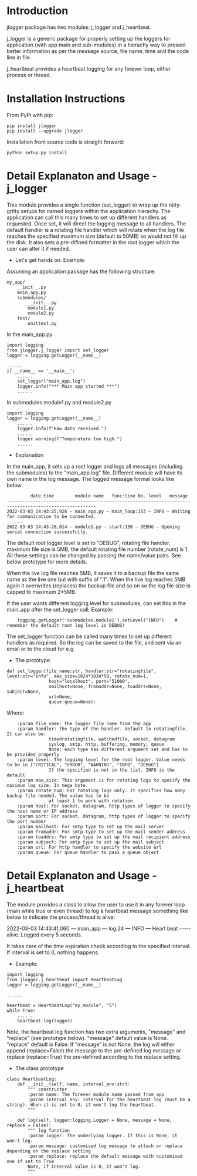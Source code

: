 Introduction
============
jlogger package has two modules: j_logger and j_heartbeat.

j_logger is a generic package for properly setting up the loggers for application (with app main and sub-modules) in a hierachy way to present better information as per the message source, file name, time and the code line in file.  

j_heartbeat provides a heartbeat logging for any forever loop, either process or thread.


Installation Instructions
=========================
From PyPi with pip:

```
pip install jlogger
pip install --upgrade jlogger
```
Installation from source code is straight forward:

```
python setup.py install
```

Detail Explanaton and Usage - j_logger
======================================
This module provides a single function (set_logger) to wrap up the nitty-gritty setups for named loggers within the application hierachy. The application can call this many times to set up different handlers as requested. Once set, it will direct the logging message to all handlers. The default handler is a rotating file handler which will rotate when the log file reaches the specified maximum size (default to 50MB) so would not fill up the disk. It also sets a pre-difined formatter in the root logger which the user can alter it if needed.

- Let's get hands on. Example:

Assuming an application package has the following structure:

```
my_app/
    __init__.py
    main_app.py
    submodules/
        __init__.py
        module1.py
        module2.py
    test/
        unittest.py
```

In the main_app.py 

```
import logging
from jlogger.j_logger import set_logger
logger = logging.getLogger(__name__)

......
if __name__ == '__main__':
    ......
    set_logger("main_app.log")     
    logger.info("*** Main app started ***")
    ......
```

In submodules module1.py and module2.py


```
import logging   
logger = logging.getLogger(__name__)
    ......
    logger.info(f"Raw data received.")
    ......
    logger.warning(f"Temperature too high.")
    ......
```


- Explanation

In the main_app, it sets up a root logger and logs all messages (including the submodules) to the "main_app.log" file. Different module will have its own name in the log message. The logged message format looks like below:
```
         date time        module name   func:line No. level   message
--------------------------------------------------------------------------------------------------------
2022-03-03 14:43:25,926 — main_app.py — main_loop:153 — INFO — Waiting for communication to be connected.
......
2022-03-03 14:43:26,014 — module1.py — start:130 — DEBUG — Opening serial connection successfully.
```

The default root logger level is set to "DEBUG", rotating file handler, maximum file size is 5MB, the default rotating file number (rotate_num) is 1. All these settings can be changed by passing the name/value pairs. See below prototype for more details. 

When the live log file reaches 5MB, it saves it to a backup file the same name as the live one but with suffix of ".1". When the live log reaches 5MB again it overwrites (replaces) the backup file and so on so the log file size is capped to maximum 2*5MB.

If the user wants different logging level for submodules, can set this in the main_app after the set_logger call. Example:

```
    logging.getLogger('submodules.module1').setLevel("INFO")    # remember the default root log level is DEBUG!
```

The set_logger function can be called many times to set up different handlers as required. So the log can be saved to the file, and sent via an email or to the cloud for e.g.


- The prototype:

```
def set_logger(file_name:str, handler:str="rotatingfile", level:str="info", max_size=1024*1024*50, rotate_num=1, 
                host="localhost", port="51000", 
                mailhost=None, fromaddr=None, toaddrs=None, subject=None, 
                url=None, 
                queue:queue=None):
```

Where:
```
    :param file_name: the logger file name from the app 
    :param handler: the type of the handler. default to rotatingfile. It can also be:
                timedrotatingfile, watchedfile, socket, datagram
                syslog, smtp, http, buffering, memory, queue
                Note: each type has different argument set and has to be provided properly 
    :param level: The logging level for the root logger. Value needs to be in ["CRITICAL", "ERROR", "WARNING", "INFO", "DEBUG"]
                If the specified is not in the list, INFO is the default
    :param max_size: This argument is for rotating logs to specify the maximum log size. In mega byte.
    :param rotate_num: For rotating logs only. It specifies how many backup file needed. The value has to be
                at least 1 to work with rotation
    :param host: For socket, datagram, http types of logger to specify the host name or IP address 
    :param port: For socket, datagram, http types of logger to specify the port number
    :param mailhost: For smtp type to set up the mail server
    :param fromaddr: For smtp type to set up the mail sender address
    :param toaddrs: For smtp type to set up the mail recipient address
    :param subject: For smtp type to set up the mail subject
    :param url: For http handler to specify the website url
    :param queue: For queue handler to pass a queue object
```



Detail Explanaton and Usage - j_heartbeat
=========================================
The module provides a class to allow the user to use it in any forever loop (main while true or even thread) to log a heartbeat message something like below to indicate the process/thread is alive:

2022-03-03 14:43:41,060 — main_app — log:24 — INFO — Heart beat ----- alive. Logged every 5 seconds.

It takes care of the time expiration check according to the specified interval. If interval is set to 0, nothing happens.


- Example:

```
import logging   
from jlogger.j_heartbeat import HeartbeatLog   
logger = logging.getLogger(__name__)

......

heartbeat = HeartbeatLog("my_module", "5")
while True:
    ......
    heartbeat.log(logger)
```

Note, the heartbeat.log function has two extra arguments, "message" and "replace" (see prototype below). "message" default value is None. "replace" default is False. If "message" is not None, the log will either append (replace=False) the message to the pre-defined log message or replace (replace=True) the pre-defined according to the replace setting.

- The class prototype


```
class HeartbeatLog:
    def __init__(self, name, interval_env:str):
        """ constructor
        :param name: The forever module name passed from app
        :param interval_env: interval for the heartbeat log (must be a string). When it is set to 0, it won't log the heartbeat.
        """

    def log(self, logger:logging.Logger = None, message = None, replace = False):
        """ log function
        :param logger: The underlying logger. If this is None, it won't log.
        :param message: customised log message to attach or replace depending on the replace setting
        :param replace: replace the default message with customised one if set to True       
        Note, if interval value is 0, it won't log.
        """
```


